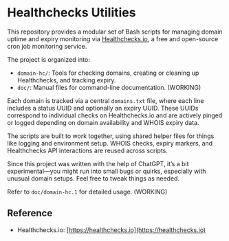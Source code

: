 # Healthchecks Utilities

This repository provides a modular set of Bash scripts for managing domain uptime and expiry monitoring via [Healthchecks.io](https://healthchecks.io/), a free and open-source cron job monitoring service.

The project is organized into:

- `domain-hc/`: Tools for checking domains, creating or cleaning up Healthchecks, and tracking expiry.
- `doc/`: Manual files for command-line documentation. (WORKING)

Each domain is tracked via a central `domains.txt` file, where each line includes a status UUID and optionally an expiry UUID. These UUIDs correspond to individual checks on Healthchecks.io and are actively pinged or logged depending on domain availability and WHOIS expiry data.

The scripts are built to work together, using shared helper files for things like logging and environment setup. WHOIS checks, expiry markers, and Healthchecks API interactions are reused across scripts.

Since this project was written with the help of ChatGPT, it’s a bit experimental—you might run into small bugs or quirks, especially with unusual domain setups. Feel free to tweak things as needed.

Refer to `doc/domain-hc.1` for detailed usage. (WORKING)


## Reference

- Healthchecks.io: [https://healthchecks.io](https://healthchecks.io)

